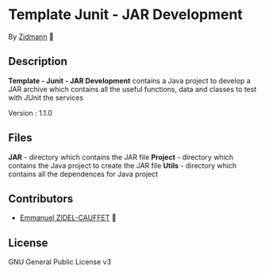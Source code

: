 # Template Junit - JAR Development

By [Zidmann](mailto:emmanuel.zidel@gmail.com) :bow: 

## Description

**Template - Junit - JAR Development** contains a Java project to develop a JAR archive which contains all the useful functions, data and classes to test with JUnit the services

Version : 1.1.0

## Files

**JAR** - directory which contains the JAR file
**Project** - directory which contains the Java project to create the JAR file
**Utils** - directory which contains all the dependences for Java project

## Contributors

* [Emmanuel ZIDEL-CAUFFET](mailto:emmanuel.zidel@gmail.com) :bow: 

## License

GNU General Public License v3
